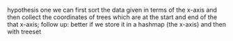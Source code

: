 hypothesis one
we can first sort the data given in terms of the x-axis and then collect the coordinates of trees which are at the start and end of the that x-axis;
follow up: better if we store it in a hashmap (the x-axis) and then with treeset
​
